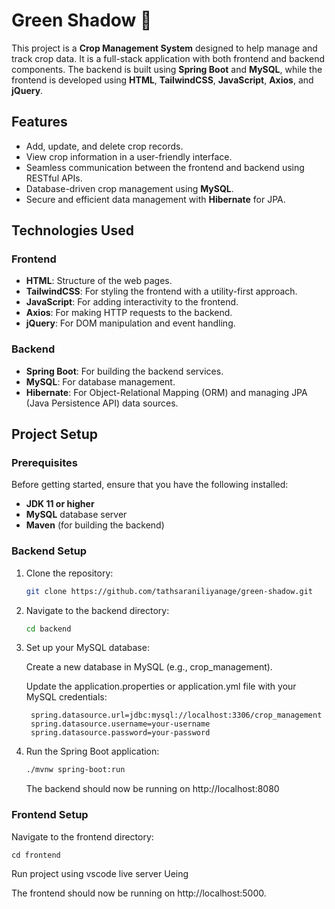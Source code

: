 # Green Shadow 🌟

This project is a **Crop Management System** designed to help manage and track crop data. It is a full-stack application with both frontend and backend components. The backend is built using **Spring Boot** and **MySQL**, while the frontend is developed using **HTML**, **TailwindCSS**, **JavaScript**, **Axios**, and **jQuery**.

## Features

- Add, update, and delete crop records.
- View crop information in a user-friendly interface.
- Seamless communication between the frontend and backend using RESTful APIs.
- Database-driven crop management using **MySQL**.
- Secure and efficient data management with **Hibernate** for JPA.

## Technologies Used

### Frontend

- **HTML**: Structure of the web pages.
- **TailwindCSS**: For styling the frontend with a utility-first approach.
- **JavaScript**: For adding interactivity to the frontend.
- **Axios**: For making HTTP requests to the backend.
- **jQuery**: For DOM manipulation and event handling.

### Backend

- **Spring Boot**: For building the backend services.
- **MySQL**: For database management.
- **Hibernate**: For Object-Relational Mapping (ORM) and managing JPA (Java Persistence API) data sources.

## Project Setup

### Prerequisites

Before getting started, ensure that you have the following installed:

- **JDK 11 or higher**
- **MySQL** database server
- **Maven** (for building the backend)
  
### Backend Setup

1. Clone the repository:

   ```bash
   git clone https://github.com/tathsaraniliyanage/green-shadow.git

2. Navigate to the backend directory:

    ```bash
    cd backend
    ```
3. Set up your MySQL database:

    Create a new database in MySQL (e.g., crop_management).

    Update the application.properties or application.yml file with your MySQL credentials:


   ```properties
    spring.datasource.url=jdbc:mysql://localhost:3306/crop_management
    spring.datasource.username=your-username
    spring.datasource.password=your-password

4. Run the Spring Boot application:

    ```bash
    ./mvnw spring-boot:run
    ```
    The backend should now be running on http://localhost:8080

### Frontend Setup
Navigate to the frontend directory:

    cd frontend

Run project using vscode live server Ueing 

The frontend should now be running on http://localhost:5000.

